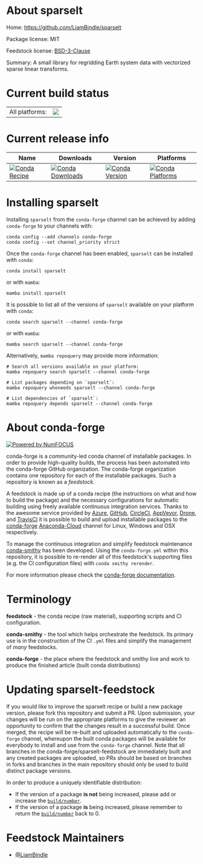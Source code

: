 About sparselt
==============

Home: https://github.com/LiamBindle/sparselt

Package license: MIT

Feedstock license: [BSD-3-Clause](https://github.com/conda-forge/sparselt-feedstock/blob/main/LICENSE.txt)

Summary: A small library for regridding Earth system data with vectorized sparse linear transforms.

Current build status
====================


<table><tr><td>All platforms:</td>
    <td>
      <a href="https://dev.azure.com/conda-forge/feedstock-builds/_build/latest?definitionId=16855&branchName=main">
        <img src="https://dev.azure.com/conda-forge/feedstock-builds/_apis/build/status/sparselt-feedstock?branchName=main">
      </a>
    </td>
  </tr>
</table>

Current release info
====================

| Name | Downloads | Version | Platforms |
| --- | --- | --- | --- |
| [![Conda Recipe](https://img.shields.io/badge/recipe-sparselt-green.svg)](https://anaconda.org/conda-forge/sparselt) | [![Conda Downloads](https://img.shields.io/conda/dn/conda-forge/sparselt.svg)](https://anaconda.org/conda-forge/sparselt) | [![Conda Version](https://img.shields.io/conda/vn/conda-forge/sparselt.svg)](https://anaconda.org/conda-forge/sparselt) | [![Conda Platforms](https://img.shields.io/conda/pn/conda-forge/sparselt.svg)](https://anaconda.org/conda-forge/sparselt) |

Installing sparselt
===================

Installing `sparselt` from the `conda-forge` channel can be achieved by adding `conda-forge` to your channels with:

```
conda config --add channels conda-forge
conda config --set channel_priority strict
```

Once the `conda-forge` channel has been enabled, `sparselt` can be installed with `conda`:

```
conda install sparselt
```

or with `mamba`:

```
mamba install sparselt
```

It is possible to list all of the versions of `sparselt` available on your platform with `conda`:

```
conda search sparselt --channel conda-forge
```

or with `mamba`:

```
mamba search sparselt --channel conda-forge
```

Alternatively, `mamba repoquery` may provide more information:

```
# Search all versions available on your platform:
mamba repoquery search sparselt --channel conda-forge

# List packages depending on `sparselt`:
mamba repoquery whoneeds sparselt --channel conda-forge

# List dependencies of `sparselt`:
mamba repoquery depends sparselt --channel conda-forge
```


About conda-forge
=================

[![Powered by
NumFOCUS](https://img.shields.io/badge/powered%20by-NumFOCUS-orange.svg?style=flat&colorA=E1523D&colorB=007D8A)](https://numfocus.org)

conda-forge is a community-led conda channel of installable packages.
In order to provide high-quality builds, the process has been automated into the
conda-forge GitHub organization. The conda-forge organization contains one repository
for each of the installable packages. Such a repository is known as a *feedstock*.

A feedstock is made up of a conda recipe (the instructions on what and how to build
the package) and the necessary configurations for automatic building using freely
available continuous integration services. Thanks to the awesome service provided by
[Azure](https://azure.microsoft.com/en-us/services/devops/), [GitHub](https://github.com/),
[CircleCI](https://circleci.com/), [AppVeyor](https://www.appveyor.com/),
[Drone](https://cloud.drone.io/welcome), and [TravisCI](https://travis-ci.com/)
it is possible to build and upload installable packages to the
[conda-forge](https://anaconda.org/conda-forge) [Anaconda-Cloud](https://anaconda.org/)
channel for Linux, Windows and OSX respectively.

To manage the continuous integration and simplify feedstock maintenance
[conda-smithy](https://github.com/conda-forge/conda-smithy) has been developed.
Using the ``conda-forge.yml`` within this repository, it is possible to re-render all of
this feedstock's supporting files (e.g. the CI configuration files) with ``conda smithy rerender``.

For more information please check the [conda-forge documentation](https://conda-forge.org/docs/).

Terminology
===========

**feedstock** - the conda recipe (raw material), supporting scripts and CI configuration.

**conda-smithy** - the tool which helps orchestrate the feedstock.
                   Its primary use is in the construction of the CI ``.yml`` files
                   and simplify the management of *many* feedstocks.

**conda-forge** - the place where the feedstock and smithy live and work to
                  produce the finished article (built conda distributions)


Updating sparselt-feedstock
===========================

If you would like to improve the sparselt recipe or build a new
package version, please fork this repository and submit a PR. Upon submission,
your changes will be run on the appropriate platforms to give the reviewer an
opportunity to confirm that the changes result in a successful build. Once
merged, the recipe will be re-built and uploaded automatically to the
`conda-forge` channel, whereupon the built conda packages will be available for
everybody to install and use from the `conda-forge` channel.
Note that all branches in the conda-forge/sparselt-feedstock are
immediately built and any created packages are uploaded, so PRs should be based
on branches in forks and branches in the main repository should only be used to
build distinct package versions.

In order to produce a uniquely identifiable distribution:
 * If the version of a package **is not** being increased, please add or increase
   the [``build/number``](https://docs.conda.io/projects/conda-build/en/latest/resources/define-metadata.html#build-number-and-string).
 * If the version of a package **is** being increased, please remember to return
   the [``build/number``](https://docs.conda.io/projects/conda-build/en/latest/resources/define-metadata.html#build-number-and-string)
   back to 0.

Feedstock Maintainers
=====================

* [@LiamBindle](https://github.com/LiamBindle/)

